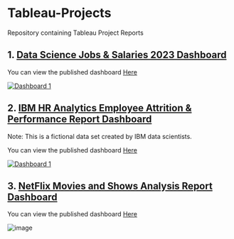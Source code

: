 # Tableau-Projects
Repository containing Tableau Project Reports

## 1. [Data Science Jobs & Salaries 2023 Dashboard](https://github.com/A-ZtCode/Tableau-Projects/tree/main/DataScience_Jobs_Salaries)
You can view the published dashboard [Here](https://public.tableau.com/views/DataScienceJobsSalaries2023Dashboard/Dashboard1?:language=en-US&publish=yes&:display_count=n&:origin=viz_share_link)

<div class='tableauPlaceholder' id='viz1705075394953' style='position: relative'><noscript><a href='#'><img alt='Dashboard 1 ' src='https:&#47;&#47;public.tableau.com&#47;static&#47;images&#47;Da&#47;DataScienceJobsSalaries2023Dashboard&#47;Dashboard1&#47;1_rss.png' style='border: none' /></a></noscript><object class='tableauViz'  style='display:none;'><param name='host_url' value='https%3A%2F%2Fpublic.tableau.com%2F' /> <param name='embed_code_version' value='3' /> <param name='site_root' value='' /><param name='name' value='DataScienceJobsSalaries2023Dashboard&#47;Dashboard1' /><param name='tabs' value='no' /><param name='toolbar' value='yes' /><param name='static_image' value='https:&#47;&#47;public.tableau.com&#47;static&#47;images&#47;Da&#47;DataScienceJobsSalaries2023Dashboard&#47;Dashboard1&#47;1.png' /> <param name='animate_transition' value='yes' /><param name='display_static_image' value='yes' /><param name='display_spinner' value='yes' /><param name='display_overlay' value='yes' /><param name='display_count' value='yes' /><param name='language' value='en-US' /><param name='filter' value='publish=yes' /></object></div>

## 2. [IBM HR Analytics Employee Attrition & Performance Report Dashboard](https://github.com/AltheaZeta/Tableau-Projects/tree/main/IBM%20Report)

Note: This is a fictional data set created by IBM data scientists.

You can view the published dashboard [Here](https://public.tableau.com/views/IBMEmployeeDashboardReport/Dashboard1?:language=en-US&:display_count=n&:origin=viz_share_link)

<div class='tableauPlaceholder' id='viz1703189206317' style='position: relative'><noscript><a href='#'><img alt='Dashboard 1 ' src='https:&#47;&#47;public.tableau.com&#47;static&#47;images&#47;IB&#47;IBMEmployeeDashboardReport&#47;Dashboard1&#47;1_rss.png' style='border: none' /></a></noscript><object class='tableauViz'  style='display:none;'><param name='host_url' value='https%3A%2F%2Fpublic.tableau.com%2F' /> <param name='embed_code_version' value='3' /> <param name='site_root' value='' /><param name='name' value='IBMEmployeeDashboardReport&#47;Dashboard1' /><param name='tabs' value='no' /><param name='toolbar' value='yes' /><param name='static_image' value='https:&#47;&#47;public.tableau.com&#47;static&#47;images&#47;IB&#47;IBMEmployeeDashboardReport&#47;Dashboard1&#47;1.png' /> <param name='animate_transition' value='yes' /><param name='display_static_image' value='yes' /><param name='display_spinner' value='yes' /><param name='display_overlay' value='yes' /><param name='display_count' value='yes' /><param name='language' value='en-US' /></object></div>

## 3. [NetFlix Movies and Shows Analysis Report Dashboard](https://github.com/AltheaZeta/Tableau-Projects/tree/main/Netflix%20Report)
You can view the published dashboard [Here](https://public.tableau.com/views/NetflixReport_17031771505390/NETFLIX?:language=en-US&:display_count=n&:origin=viz_share_link)

![image](https://github.com/AltheaZeta/Tableau-Projects/assets/86517586/7742ed84-564b-4b9d-8983-a07e7d82f662)



